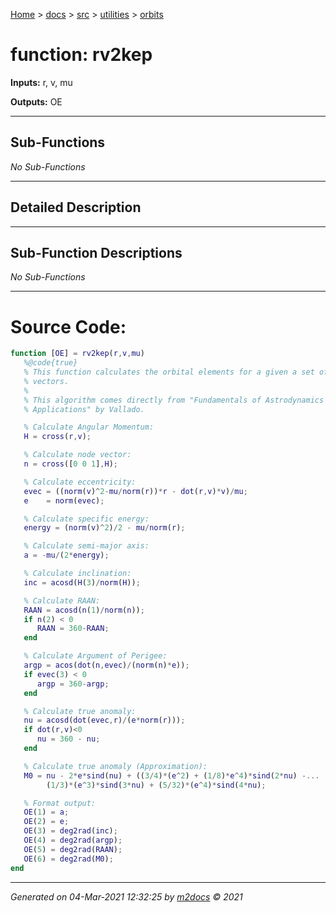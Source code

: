 [Home](../../../index.md) > [docs](../../../docs_index.md) > [src](../../src_index.md) > [utilities](../utilities_index.md) > [orbits](orbits_index.md)  


# function: rv2kep



**Inputs:** r, v, mu

**Outputs:** OE

 ***

## Sub-Functions

*No Sub-Functions*

 ***

## Detailed Description



 ***

## Sub-Function Descriptions

*No Sub-Functions*

 
 *** 

# Source Code:

 ```matlab 
 function [OE] = rv2kep(r,v,mu)
    %@code{true}
    % This function calculates the orbital elements for a given a set of state
    % vectors.
    %
    % This algorithm comes directly from "Fundamentals of Astrodynamics and
    % Applications" by Vallado.

    % Calculate Angular Momentum:
    H = cross(r,v);

    % Calculate node vector:
    n = cross([0 0 1],H);

    % Calculate eccentricity:
    evec = ((norm(v)^2-mu/norm(r))*r - dot(r,v)*v)/mu;
    e    = norm(evec);

    % Calculate specific energy:
    energy = (norm(v)^2)/2 - mu/norm(r);

    % Calculate semi-major axis:
    a = -mu/(2*energy);

    % Calculate inclination:
    inc = acosd(H(3)/norm(H));

    % Calculate RAAN:
    RAAN = acosd(n(1)/norm(n));
    if n(2) < 0
       RAAN = 360-RAAN;
    end

    % Calculate Argument of Perigee:
    argp = acos(dot(n,evec)/(norm(n)*e));
    if evec(3) < 0
       argp = 360-argp;
    end

    % Calculate true anomaly:
    nu = acosd(dot(evec,r)/(e*norm(r)));
    if dot(r,v)<0
       nu = 360 - nu;
    end

    % Calculate true anomaly (Approximation):
    M0 = nu - 2*e*sind(nu) + ((3/4)*(e^2) + (1/8)*e^4)*sind(2*nu) -...
         (1/3)*(e^3)*sind(3*nu) + (5/32)*(e^4)*sind(4*nu);

    % Format output:
    OE(1) = a;
    OE(2) = e;
    OE(3) = deg2rad(inc);
    OE(4) = deg2rad(argp);
    OE(5) = deg2rad(RAAN);
    OE(6) = deg2rad(M0);
end 
``` 
 
***

*Generated on 04-Mar-2021 12:32:25 by [m2docs](https://github.com/crgnam-research/m2docs) © 2021*
